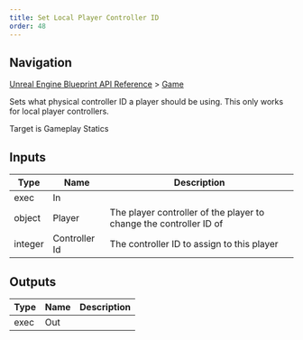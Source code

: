 ```yaml
---
title: Set Local Player Controller ID
order: 48
---
```

## Navigation

[Unreal Engine Blueprint API Reference](https://dev.epicgames.com/documentation/en-us/unreal-engine/BlueprintAPI) > [Game](https://dev.epicgames.com/documentation/en-us/unreal-engine/BlueprintAPI/Game)

Sets what physical controller ID a player should be using. This only works for local player controllers.

Target is Gameplay Statics

## Inputs

| Type | Name | Description |
| --- | --- | --- |
| exec | In |  |
| object | Player | The player controller of the player to change the controller ID of |
| integer | Controller Id | The controller ID to assign to this player |

## Outputs

| Type | Name | Description |
| --- | --- | --- |
| exec | Out |  |
